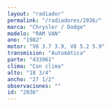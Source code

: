```yaml
---
layout: "radiador"
permalink: "/radiadores/2036/"
marca: "Chrysler / Dodge"
modelo: "RAM VAN"
ano: "1982"
motor: "V6 3.7 3.9, V8 5.2 5.9"
transmision: "Automática"
parte: "433961"
clima: "Con clima"
alto: "18 3/4"
ancho: "27 1/2"
observaciones: ""
id: "2036"
---
```


